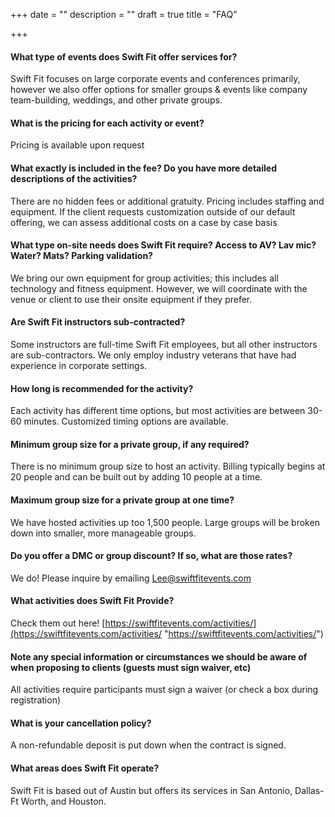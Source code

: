 +++
date = ""
description = ""
draft = true
title = "FAQ"

+++
#### What type of events does Swift Fit offer services for?

Swift Fit focuses on large corporate events and conferences primarily, however we also offer options for smaller groups & events like company team-building, weddings, and other private groups.

#### What is the pricing for each activity or event?

Pricing is available upon request

#### What exactly is included in the fee? Do you have more detailed descriptions of the activities?

There are no hidden fees or additional gratuity. Pricing includes staffing and equipment. If the client requests customization outside of our default offering, we can assess additional costs on a case by case basis

#### What type on-site needs does Swift Fit require? Access to AV? Lav mic? Water? Mats? Parking validation?

We bring our own equipment for group activities; this includes all technology and fitness equipment. However, we will coordinate with the venue or client to use their onsite equipment if they prefer.

#### Are Swift Fit instructors sub-contracted?

Some instructors are full-time Swift Fit employees, but all other instructors are sub-contractors. We only employ industry veterans that have had experience in corporate settings.

#### How long is recommended for the activity?

Each activity has different time options, but most activities are between 30-60 minutes. Customized timing options are available.

#### Minimum group size for a private group, if any required?

There is no minimum group size to host an activity. Billing typically begins at 20 people and can be built out by adding 10 people at a time.

#### Maximum group size for a private group at one time?

We have hosted activities up too 1,500 people. Large groups will be broken down into smaller, more manageable groups.

#### Do you offer a DMC or group discount? If so, what are those rates?

We do! Please inquire by emailing [Lee@swiftfitevents.com](mailto:Lee@SwiftFitEvents.com)

#### What activities does Swift Fit Provide?

Check them out here!
[https://swiftfitevents.com/activities/](https://swiftfitevents.com/activities/ "https://swiftfitevents.com/activities/")

#### Note any special information or circumstances we should be aware of when proposing to clients (guests must sign waiver, etc)

All activities require participants must sign a waiver (or check a box during registration)

#### What is your cancellation policy?

A non-refundable deposit is put down when the contract is signed.

#### What areas does Swift Fit operate?

Swift Fit is based out of Austin but offers its services in San Antonio, Dallas-Ft Worth, and Houston.